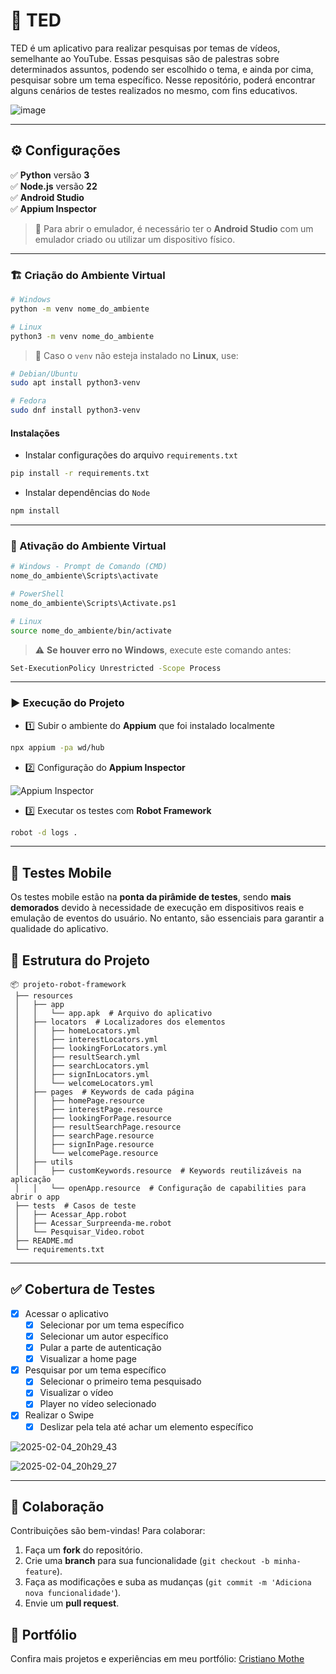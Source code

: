 # 🎥 TED

TED é um aplicativo para realizar pesquisas por temas de vídeos, semelhante ao YouTube. Essas pesquisas são de palestras sobre determinados assuntos, podendo ser escolhido o tema, e ainda por cima, pesquisar sobre um tema específico. Nesse repositório, poderá encontrar alguns cenários de testes realizados no mesmo, com fins educativos.

![image](https://github.com/user-attachments/assets/c0c5f273-3c1f-46bf-bda2-80507596f607)

---

## ⚙️ Configurações

✅ **Python** versão **3**  
✅ **Node.js** versão **22**  
✅ **Android Studio**  
✅ **Appium Inspector**

> 📌 Para abrir o emulador, é necessário ter o **Android Studio** com um emulador criado ou utilizar um dispositivo físico.

---

### 🏗️ Criação do Ambiente Virtual

```bash
# Windows
python -m venv nome_do_ambiente

# Linux
python3 -m venv nome_do_ambiente
```

> 🔧 Caso o `venv` não esteja instalado no **Linux**, use:

```bash
# Debian/Ubuntu
sudo apt install python3-venv

# Fedora
sudo dnf install python3-venv
```

#### Instalações

- Instalar configurações do arquivo `requirements.txt`

```bash
pip install -r requirements.txt
```

- Instalar dependências do `Node`

```bash
npm install
```

---

### 🚀 Ativação do Ambiente Virtual

```bash
# Windows - Prompt de Comando (CMD)
nome_do_ambiente\Scripts\activate

# PowerShell
nome_do_ambiente\Scripts\Activate.ps1

# Linux
source nome_do_ambiente/bin/activate
```

> ⚠️ **Se houver erro no Windows**, execute este comando antes:

```bash
Set-ExecutionPolicy Unrestricted -Scope Process
```

---

### ▶️ Execução do Projeto

- 1️⃣ Subir o ambiente do **Appium** que foi instalado localmente

```bash
npx appium -pa wd/hub
```

- 2️⃣ Configuração do **Appium Inspector**

![Appium Inspector](https://github.com/user-attachments/assets/bd865c43-c577-497b-b683-180256649732)

- 3️⃣ Executar os testes com **Robot Framework**

```bash
robot -d logs .
```

---

## 📱 Testes Mobile
Os testes mobile estão na **ponta da pirâmide de testes**, sendo **mais demorados** devido à necessidade de execução em dispositivos reais e emulação de eventos do usuário. No entanto, são essenciais para garantir a qualidade do aplicativo.

## 📂 Estrutura do Projeto

```
📦 projeto-robot-framework
 ├── resources
 │   ├── app
 │   │   └── app.apk  # Arquivo do aplicativo
 │   ├── locators  # Localizadores dos elementos
 │   │   ├── homeLocators.yml
 │   │   ├── interestLocators.yml
 │   │   ├── lookingForLocators.yml
 │   │   ├── resultSearch.yml
 │   │   ├── searchLocators.yml
 │   │   ├── signInLocators.yml
 │   │   └── welcomeLocators.yml
 │   ├── pages  # Keywords de cada página
 │   │   ├── homePage.resource
 │   │   ├── interestPage.resource
 │   │   ├── lookingForPage.resource
 │   │   ├── resultSearchPage.resource
 │   │   ├── searchPage.resource
 │   │   ├── signInPage.resource
 │   │   └── welcomePage.resource
 │   ├── utils
 │   │   ├── customKeywords.resource  # Keywords reutilizáveis na aplicação
 │   │   └── openApp.resource  # Configuração de capabilities para abrir o app
 ├── tests  # Casos de teste
 │   ├── Acessar_App.robot
 │   ├── Acessar_Surpreenda-me.robot
 │   └── Pesquisar_Video.robot
 ├── README.md
 └── requirements.txt
```

---

## ✅ Cobertura de Testes

* [x] Acessar o aplicativo
  * [x] Selecionar por um tema específico
  * [x] Selecionar um autor específico
  * [x] Pular a parte de autenticação
  * [x] Visualizar a home page
* [x] Pesquisar por um tema específico
  * [x] Selecionar o primeiro tema pesquisado
  * [x] Visualizar o vídeo
  * [x] Player no vídeo selecionado
* [x] Realizar o Swipe
  * [x] Deslizar pela tela até achar um elemento específico    

![2025-02-04_20h29_43](https://github.com/user-attachments/assets/9331a88f-973f-436c-84af-210c50973368)

![2025-02-04_20h29_27](https://github.com/user-attachments/assets/eb09a104-5502-4474-a96f-8173d7cb45ec)

---

## 🤝 Colaboração
Contribuições são bem-vindas! Para colaborar:
1. Faça um **fork** do repositório.
2. Crie uma **branch** para sua funcionalidade (`git checkout -b minha-feature`).
3. Faça as modificações e suba as mudanças (`git commit -m 'Adiciona nova funcionalidade'`).
4. Envie um **pull request**.

## 🔗 Portfólio
Confira mais projetos e experiências em meu portfólio: [Cristiano Mothe](https://portfolio-qa-cristiano.vercel.app/)

